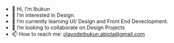 - 👋 Hi, I’m Ibukun
- 👀 I’m interested in Design.
- 🌱 I’m currently learning UI/ Design and Front End Deveclopment.
- 💞️ I’m looking to collaborate on Design Projects
- 📫 How to reach me: olayodeibukun.abiola@gmail.com 

<!---
Ibukun03/Ibukun03 is a ✨ special ✨ repository because its `README.md` (this file) appears on your GitHub profile.
You can click the Preview link to take a look at your changes.
--->
